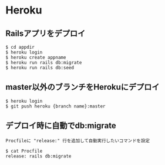 # Heroku

## Railsアプリをデプロイ
```
$ cd appdir
$ heroku login
$ heroku create appname
$ heroku run rails db:migrate
$ heroku run rails db:seed
```

## master以外のブランチをHerokuにデプロイ
```
$ heroku login  
$ git push heroku {branch name}:master
```

## デプロイ時に自動でdb:migrate
```
Procfileに "release:" 行を追加して自動実行したいコマンドを設定

$ cat Procfile
release: rails db:migrate
```
